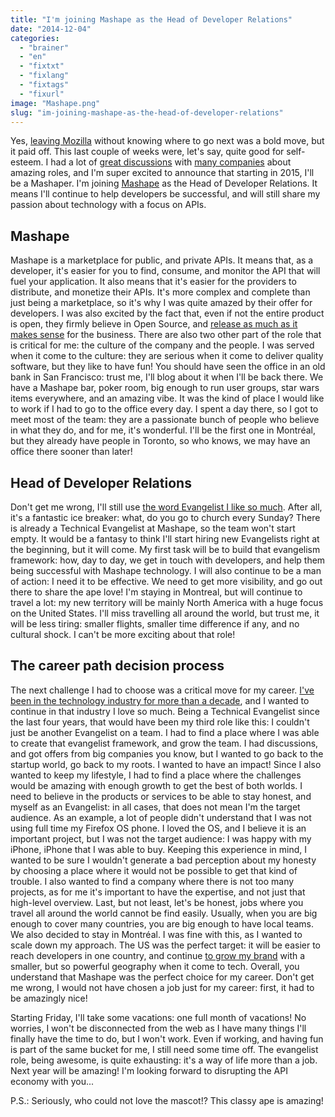 ```yaml
---
title: "I'm joining Mashape as the Head of Developer Relations"
date: "2014-12-04"
categories: 
  - "brainer"
  - "en"
  - "fixtxt"
  - "fixlang"
  - "fixtags"
  - "fixurl"
image: "Mashape.png"
slug: "im-joining-mashape-as-the-head-of-developer-relations"
---
```


Yes, [leaving Mozilla](http://fred.dev/im-leaving-mozilla-looking-for-a-new-challenge/ "I’m leaving Mozilla, looking for a new challenge") without knowing where to go next was a bold move, but it paid off. This last couple of weeks were, let's say, quite good for self-esteem. I had a lot of [great discussions](http://fred.dev/the-50-questions-you-want-to-ask-when-applying-for-a-technical-evangelist-role/ "The 50 questions you want to ask when applying for a Technical Evangelist role") with [many companies](http://fred.dev/you-recruitment-and-interview-process-reveals-a-lot-more-about-you-and-your-company-than-you-would-expect/ "You recruitment, and interview process reveals a lot more about you, and your company than you would expect") about amazing roles, and I'm super excited to announce that starting in 2015, I'll be a Mashaper. I'm joining [Mashape](https://mashape.com/ "Mashape website") as the Head of Developer Relations. It means I'll continue to help developers be successful, and will still share my passion about technology with a focus on APIs.

## Mashape

Mashape is a marketplace for public, and private APIs. It means that, as a developer, it's easier for you to find, consume, and monitor the API that will fuel your application. It also means that it's easier for the providers to distribute, and monetize their APIs. It's more complex and complete than just being a marketplace, so it's why I was quite amazed by their offer for developers. I was also excited by the fact that, even if not the entire product is open, they firmly believe in Open Source, and [release as much as it makes sense](https://github.com/Mashape "Mashape Github profile") for the business. There are also two other part of the role that is critical for me: the culture of the company and the people. I was served when it come to the culture: they are serious when it come to deliver quality software, but they like to have fun! You should have seen the office in an old bank in San Francisco: trust me, I'll blog about it when I'll be back there. We have a Mashape bar, poker room, big enough to run user groups, star wars items everywhere, and an amazing vibe. It was the kind of place I would like to work if I had to go to the office every day. I spent a day there, so I got to meet most of the team: they are a passionate bunch of people who believe in what they do, and for me, it's wonderful. I'll be the first one in Montréal, but they already have people in Toronto, so who knows, we may have an office there sooner than later!

## Head of Developer Relations

Don't get me wrong, I'll still use [the word Evangelist I like so much](http://fred.dev/why-i-choose-the-word-evangelist-for-my-role/ "Why I choose the word Evangelist for my role"). After all, it's a fantastic ice breaker: what, do you go to church every Sunday? There is already a Technical Evangelist at Mashape, so the team won't start empty. It would be a fantasy to think I'll start hiring new Evangelists right at the beginning, but it will come. My first task will be to build that evangelism framework: how, day to day, we get in touch with developers, and help them being successful with Mashape technology. I will also continue to be a man of action: I need it to be effective. We need to get more visibility, and go out there to share the ape love! I'm staying in Montreal, but will continue to travel a lot: my new territory will be mainly North America with a huge focus on the United States. I'll miss travelling all around the world, but trust me, it will be less tiring: smaller flights, smaller time difference if any, and no cultural shock. I can't be more exciting about that role!

## The career path decision process

The next challenge I had to choose was a critical move for my career. [I've been in the technology industry for more than a decade](https://www.linkedin.com/in/fredericharper "Frédéric Harper's LinkedIn profile"), and I wanted to continue in that industry I love so much. Being a Technical Evangelist since the last four years, that would have been my third role like this: I couldn't just be another Evangelist on a team. I had to find a place where I was able to create that evangelist framework, and grow the team. I had discussions, and got offers from big companies you know, but I wanted to go back to the startup world, go back to my roots. I wanted to have an impact! Since I also wanted to keep my lifestyle, I had to find a place where the challenges would be amazing with enough growth to get the best of both worlds. I need to believe in the products or services to be able to stay honest, and myself as an Evangelist: in all cases, that does not mean I'm the target audience. As an example, a lot of people didn't understand that I was not using full time my Firefox OS phone. I loved the OS, and I believe it is an important project, but I was not the target audience: I was happy with my iPhone, iPhone that I was able to buy. Keeping this experience in mind, I wanted to be sure I wouldn't generate a bad perception about my honesty by choosing a place where it would not be possible to get that kind of trouble. I also wanted to find a company where there is not too many projects, as for me it's important to have the expertise, and not just that high-level overview. Last, but not least, let's be honest, jobs where you travel all around the world cannot be find easily. Usually, when you are big enough to cover many countries, you are big enough to have local teams. We also decided to stay in Montréal. I was fine with this, as I wanted to scale down my approach. The US was the perfect target: it will be easier to reach developers in one country, and continue [to grow my brand](https://book.fred.dev/ "Frédéric Harper's book on Personal Branding for developers at Apress") with a smaller, but so powerful geography when it come to tech. Overall, you understand that Mashape was the perfect choice for my career. Don't get me wrong, I would not have chosen a job just for my career: first, it had to be amazingly nice!

Starting Friday, I'll take some vacations: one full month of vacations! No worries, I won't be disconnected from the web as I have many things I'll finally have the time to do, but I won't work. Even if working, and having fun is part of the same bucket for me, I still need some time off. The evangelist role, being awesome, is quite exhausting: it's a way of life more than a job. Next year will be amazing! I'm looking forward to disrupting the API economy with you...

P.S.: Seriously, who could not love the mascot!? This classy ape is amazing!

